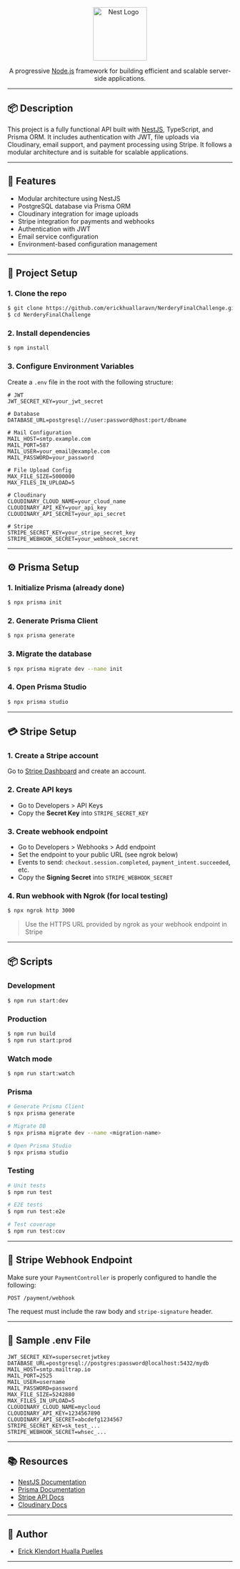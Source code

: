 <p align="center">
  <a href="http://nestjs.com/" target="blank"><img src="https://nestjs.com/img/logo-small.svg" width="120" alt="Nest Logo" /></a>
</p>

<p align="center">A progressive <a href="http://nodejs.org" target="_blank">Node.js</a> framework for building efficient and scalable server-side applications.</p>

---

## 📦 Description

This project is a fully functional API built with [NestJS](https://nestjs.com), TypeScript, and Prisma ORM. It includes authentication with JWT, file uploads via Cloudinary, email support, and payment processing using Stripe. It follows a modular architecture and is suitable for scalable applications.

---

## 🚀 Features

- Modular architecture using NestJS
- PostgreSQL database via Prisma ORM
- Cloudinary integration for image uploads
- Stripe integration for payments and webhooks
- Authentication with JWT
- Email service configuration
- Environment-based configuration management

---

## 🔧 Project Setup

### 1. Clone the repo

```bash
$ git clone https://github.com/erickhuallaravn/NerderyFinalChallenge.git
$ cd NerderyFinalChallenge
```

### 2. Install dependencies

```bash
$ npm install
```

### 3. Configure Environment Variables

Create a `.env` file in the root with the following structure:

```env
# JWT
JWT_SECRET_KEY=your_jwt_secret

# Database
DATABASE_URL=postgresql://user:password@host:port/dbname

# Mail Configuration
MAIL_HOST=smtp.example.com
MAIL_PORT=587
MAIL_USER=your_email@example.com
MAIL_PASSWORD=your_password

# File Upload Config
MAX_FILE_SIZE=5000000
MAX_FILES_IN_UPLOAD=5

# Cloudinary
CLOUDINARY_CLOUD_NAME=your_cloud_name
CLOUDINARY_API_KEY=your_api_key
CLOUDINARY_API_SECRET=your_api_secret

# Stripe
STRIPE_SECRET_KEY=your_stripe_secret_key
STRIPE_WEBHOOK_SECRET=your_webhook_secret
```

---

## ⚙️ Prisma Setup

### 1. Initialize Prisma (already done)

```bash
$ npx prisma init
```

### 2. Generate Prisma Client

```bash
$ npx prisma generate
```

### 3. Migrate the database

```bash
$ npx prisma migrate dev --name init
```

### 4. Open Prisma Studio

```bash
$ npx prisma studio
```

---

## 💳 Stripe Setup

### 1. Create a Stripe account

Go to [Stripe Dashboard](https://dashboard.stripe.com/) and create an account.

### 2. Create API keys

- Go to Developers > API Keys
- Copy the **Secret Key** into `STRIPE_SECRET_KEY`

### 3. Create webhook endpoint

- Go to Developers > Webhooks > Add endpoint
- Set the endpoint to your public URL (see ngrok below)
- Events to send: `checkout.session.completed`, `payment_intent.succeeded`, etc.
- Copy the **Signing Secret** into `STRIPE_WEBHOOK_SECRET`

### 4. Run webhook with Ngrok (for local testing)

```bash
$ npx ngrok http 3000
```

> Use the HTTPS URL provided by ngrok as your webhook endpoint in Stripe

---

## 📦 Scripts

### Development

```bash
$ npm run start:dev
```

### Production

```bash
$ npm run build
$ npm run start:prod
```

### Watch mode

```bash
$ npm run start:watch
```

### Prisma

```bash
# Generate Prisma Client
$ npx prisma generate

# Migrate DB
$ npx prisma migrate dev --name <migration-name>

# Open Prisma Studio
$ npx prisma studio
```

### Testing

```bash
# Unit tests
$ npm run test

# E2E tests
$ npm run test:e2e

# Test coverage
$ npm run test:cov
```

---

## 📡 Stripe Webhook Endpoint

Make sure your `PaymentController` is properly configured to handle the following:

```
POST /payment/webhook
```

The request must include the raw body and `stripe-signature` header.

---

## 🧪 Sample .env File

```env
JWT_SECRET_KEY=supersecretjwtkey
DATABASE_URL=postgresql://postgres:password@localhost:5432/mydb
MAIL_HOST=smtp.mailtrap.io
MAIL_PORT=2525
MAIL_USER=username
MAIL_PASSWORD=password
MAX_FILE_SIZE=5242880
MAX_FILES_IN_UPLOAD=5
CLOUDINARY_CLOUD_NAME=mycloud
CLOUDINARY_API_KEY=1234567890
CLOUDINARY_API_SECRET=abcdefg1234567
STRIPE_SECRET_KEY=sk_test_...
STRIPE_WEBHOOK_SECRET=whsec_...
```

---

## 📚 Resources

- [NestJS Documentation](https://docs.nestjs.com)
- [Prisma Documentation](https://www.prisma.io/docs)
- [Stripe API Docs](https://stripe.com/docs/api)
- [Cloudinary Docs](https://cloudinary.com/documentation)

---

## 👤 Author

- [Erick Klendort Hualla Puelles](https://github.com/erickhuallaravn)

---

